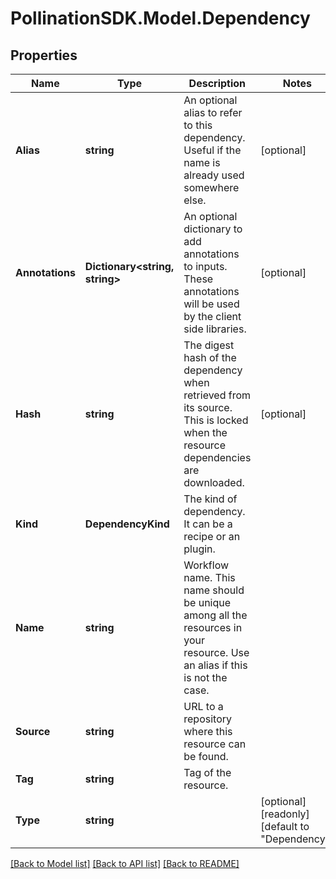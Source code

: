 
# PollinationSDK.Model.Dependency

## Properties

Name | Type | Description | Notes
------------ | ------------- | ------------- | -------------
**Alias** | **string** | An optional alias to refer to this dependency. Useful if the name is already used somewhere else. | [optional] 
**Annotations** | **Dictionary&lt;string, string&gt;** | An optional dictionary to add annotations to inputs. These annotations will be used by the client side libraries. | [optional] 
**Hash** | **string** | The digest hash of the dependency when retrieved from its source. This is locked when the resource dependencies are downloaded. | [optional] 
**Kind** | **DependencyKind** | The kind of dependency. It can be a recipe or an plugin. | 
**Name** | **string** | Workflow name. This name should be unique among all the resources in your resource. Use an alias if this is not the case. | 
**Source** | **string** | URL to a repository where this resource can be found. | 
**Tag** | **string** | Tag of the resource. | 
**Type** | **string** |  | [optional] [readonly] [default to "Dependency"]

[[Back to Model list]](../README.md#documentation-for-models)
[[Back to API list]](../README.md#documentation-for-api-endpoints)
[[Back to README]](../README.md)

